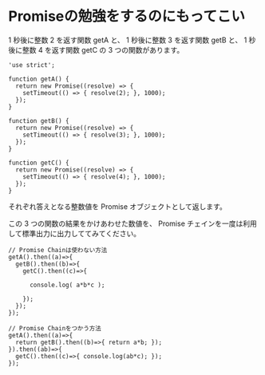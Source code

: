 # Promiseの勉強をするのにもってこい

1 秒後に整数 2 を返す関数 getA と、
1 秒後に整数 3 を返す関数 getB と、
1 秒後に整数 4 を返す関数 getC の 3 つの関数があります。

```
'use strict';

function getA() {
  return new Promise((resolve) => {
    setTimeout(() => { resolve(2); }, 1000);
  });
}

function getB() {
  return new Promise((resolve) => {
    setTimeout(() => { resolve(3); }, 1000);
  });
}

function getC() {
  return new Promise((resolve) => {
    setTimeout(() => { resolve(4); }, 1000);
  });
}
```
それぞれ答えとなる整数値を Promise オブジェクトとして返します。

この 3 つの関数の結果をかけあわせた数値を、 Promise チェインを一度は利用して標準出力に出力しててみてください。

```
// Promise Chainは使わない方法
getA().then((a)=>{
  getB().then((b)=>{
    getC().then((c)=>{
      
      console.log( a*b*c );

    });
  });
});
```

```
// Promise Chainをつかう方法
getA().then((a)=>{
  return getB().then((b)=>{ return a*b; });
}).then((ab)=>{
  getC().then((c)=>{ console.log(ab*c); });
});
```
